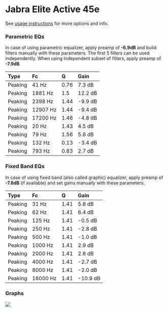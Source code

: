 # Jabra Elite Active 45e
See [usage instructions](https://github.com/jaakkopasanen/AutoEq#usage) for more options and info.

### Parametric EQs
In case of using parametric equalizer, apply preamp of **-6.9dB** and build filters manually
with these parameters. The first 5 filters can be used independently.
When using independent subset of filters, apply preamp of **-7.9dB**.

| Type    | Fc       |    Q | Gain    |
|:--------|:---------|:-----|:--------|
| Peaking | 41 Hz    | 0.76 | 7.3 dB  |
| Peaking | 1881 Hz  | 1.5  | 12.2 dB |
| Peaking | 2398 Hz  | 1.44 | -9.9 dB |
| Peaking | 12907 Hz | 1.44 | -9.4 dB |
| Peaking | 17200 Hz | 1.46 | -4.8 dB |
| Peaking | 20 Hz    | 1.43 | 4.5 dB  |
| Peaking | 79 Hz    | 1.56 | 5.8 dB  |
| Peaking | 132 Hz   | 0.13 | -3.4 dB |
| Peaking | 793 Hz   | 0.83 | 2.7 dB  |

### Fixed Band EQs
In case of using fixed band (also called graphic) equalizer, apply preamp of **-7.8dB**
(if available) and set gains manually with these parameters.

| Type    | Fc       |    Q | Gain     |
|:--------|:---------|:-----|:---------|
| Peaking | 31 Hz    | 1.41 | 5.8 dB   |
| Peaking | 62 Hz    | 1.41 | 6.4 dB   |
| Peaking | 125 Hz   | 1.41 | -0.5 dB  |
| Peaking | 250 Hz   | 1.41 | -2.8 dB  |
| Peaking | 500 Hz   | 1.41 | -1.0 dB  |
| Peaking | 1000 Hz  | 1.41 | 2.9 dB   |
| Peaking | 2000 Hz  | 1.41 | 2.8 dB   |
| Peaking | 4000 Hz  | 1.41 | -2.7 dB  |
| Peaking | 8000 Hz  | 1.41 | -2.0 dB  |
| Peaking | 16000 Hz | 1.41 | -10.9 dB |

### Graphs
![](https://raw.githubusercontent.com/jaakkopasanen/AutoEq/master/results/rtings/avg/Jabra%20Elite%20Active%2045e/Jabra%20Elite%20Active%2045e.png)